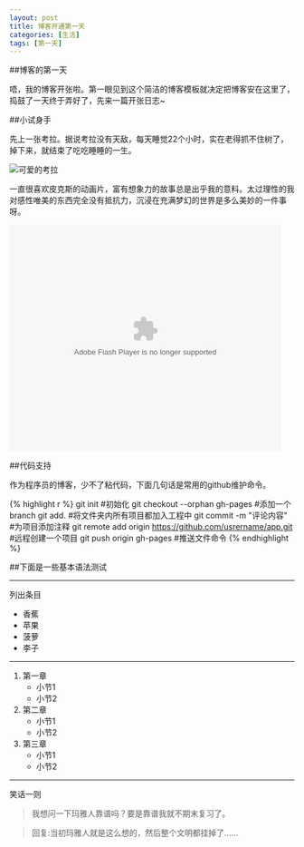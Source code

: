 ```yaml
---
layout: post
title: 博客开通第一天
categories: [生活]
tags: [第一天]
---
```

##博客的第一天

唔，我的博客开张啦。第一眼见到这个简洁的博客模板就决定把博客安在这里了，捣鼓了一天终于弄好了，先来一篇开张日志~

##小试身手

先上一张考拉。据说考拉没有天敌，每天睡觉22个小时，实在老得抓不住树了，掉下来，就结束了吃吃睡睡的一生。

![可爱的考拉](http://i.imgur.com/jM5w3.jpg)

一直很喜欢皮克斯的动画片，富有想象力的故事总是出乎我的意料。太过理性的我对感性唯美的东西完全没有抵抗力，沉浸在充满梦幻的世界是多么美妙的一件事呀。

<embed src="http://player.youku.com/player.php/sid/XNDcyMDYzOTY0/v.swf" quality="high" width="480" height="400" align="middle" allowScriptAccess="sameDomain" allowFullscreen="true" type="application/x-shockwave-flash"></embed>

##代码支持

作为程序员的博客，少不了粘代码，下面几句话是常用的github维护命令。

{% highlight r %}
git init						#初始化
git checkout --orphan gh-pages	#添加一个branch
git add.						#将文件夹内所有项目都加入工程中
git commit -m "评论内容"		#为项目添加注释
git remote add origin https://github.com/usrername/app.git  #远程创建一个项目
git push origin gh-pages		#推送文件命令
{% endhighlight %}

##下面是一些基本语法测试

---

列出条目

- 香蕉
- 苹果
- 菠萝
- 李子

---

1. 第一章
	- 小节1
	- 小节2
1. 第二章
	- 小节1
	- 小节2
1. 第三章
	- 小节1
	- 小节2
  
---

笑话一则

> 我想问一下玛雅人靠谱吗？要是靠谱我就不期末复习了。

> 回复:当初玛雅人就是这么想的，然后整个文明都挂掉了……

  
  
  
  
  
  
  
  
  
  
  

